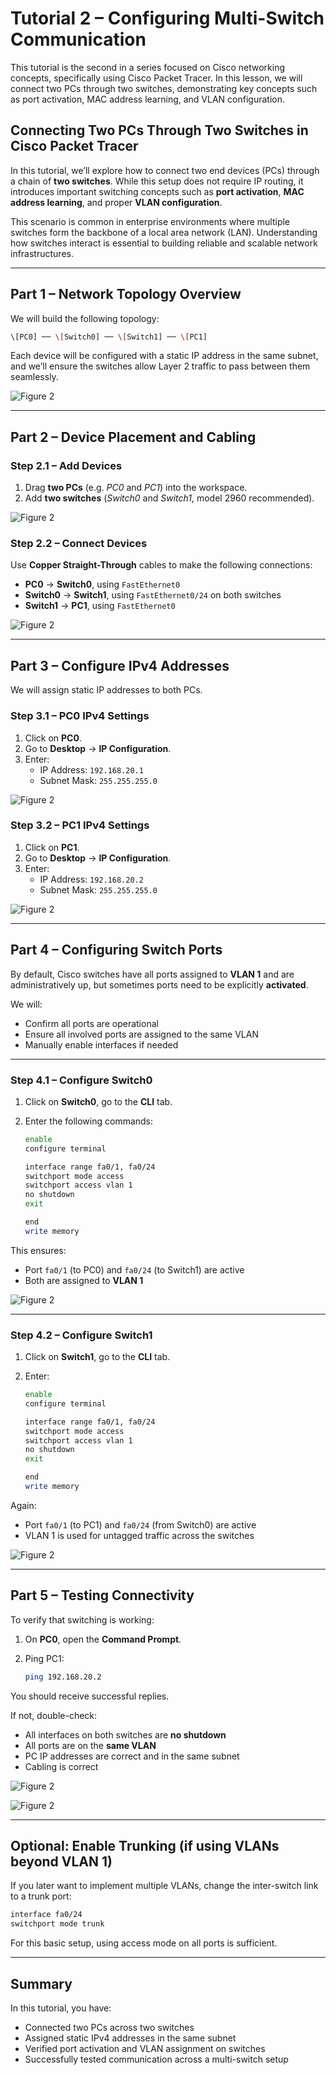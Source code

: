 # Tutorial 2 – Configuring Multi-Switch Communication  

This tutorial is the second in a series focused on Cisco networking concepts, specifically using Cisco Packet Tracer. In this lesson, we will connect two PCs through two switches, demonstrating key concepts such as port activation, MAC address learning, and VLAN configuration.

## Connecting Two PCs Through Two Switches in Cisco Packet Tracer

In this tutorial, we’ll explore how to connect two end devices (PCs) through a chain of **two switches**. While this setup does not require IP routing, it introduces important switching concepts such as **port activation**, **MAC address learning**, and proper **VLAN configuration**.

This scenario is common in enterprise environments where multiple switches form the backbone of a local area network (LAN). Understanding how switches interact is essential to building reliable and scalable network infrastructures.

---

## Part 1 – Network Topology Overview

We will build the following topology:

```bash
\[PC0] ── \[Switch0] ── \[Switch1] ── \[PC1]
```

Each device will be configured with a static IP address in the same subnet, and we’ll ensure the switches allow Layer 2 traffic to pass between them seamlessly.

![Figure 2](../../img/cisco-tutorials/tutorial-1/fig2.png)

---

## Part 2 – Device Placement and Cabling

### Step 2.1 – Add Devices

1. Drag **two PCs** (e.g. *PC0* and *PC1*) into the workspace.
2. Add **two switches** (*Switch0* and *Switch1*, model 2960 recommended).

![Figure 2](../../img/cisco-tutorials/tutorial-2/fig1.png)

### Step 2.2 – Connect Devices

Use **Copper Straight-Through** cables to make the following connections:

- **PC0** → **Switch0**, using `FastEthernet0`
- **Switch0** → **Switch1**, using `FastEthernet0/24` on both switches
- **Switch1** → **PC1**, using `FastEthernet0`

![Figure 2](../../img/cisco-tutorials/tutorial-1/fig2.png)

---

## Part 3 – Configure IPv4 Addresses

We will assign static IP addresses to both PCs.

### Step 3.1 – PC0 IPv4 Settings

1. Click on **PC0**.
2. Go to **Desktop** → **IP Configuration**.
3. Enter:
   - IP Address: `192.168.20.1`
   - Subnet Mask: `255.255.255.0`

![Figure 2](../../img/cisco-tutorials/tutorial-1/fig3.png)

### Step 3.2 – PC1 IPv4 Settings

1. Click on **PC1**.
2. Go to **Desktop** → **IP Configuration**.
3. Enter:
   - IP Address: `192.168.20.2`
   - Subnet Mask: `255.255.255.0`

![Figure 2](../../img/cisco-tutorials/tutorial-1/fig4.png)

---

## Part 4 – Configuring Switch Ports

By default, Cisco switches have all ports assigned to **VLAN 1** and are administratively up, but sometimes ports need to be explicitly **activated**.

We will:

- Confirm all ports are operational
- Ensure all involved ports are assigned to the same VLAN
- Manually enable interfaces if needed

---

### Step 4.1 – Configure Switch0

1. Click on **Switch0**, go to the **CLI** tab.
2. Enter the following commands:

   ```bash
   enable
   configure terminal

   interface range fa0/1, fa0/24
   switchport mode access
   switchport access vlan 1
   no shutdown
   exit

   end
   write memory
    ```

This ensures:

- Port `fa0/1` (to PC0) and `fa0/24` (to Switch1) are active
- Both are assigned to **VLAN 1**

![Figure 2](../../img/cisco-tutorials/tutorial-1/fig5.png)

---

### Step 4.2 – Configure Switch1

1. Click on **Switch1**, go to the **CLI** tab.
2. Enter:

   ```bash
   enable
   configure terminal

   interface range fa0/1, fa0/24
   switchport mode access
   switchport access vlan 1
   no shutdown
   exit

   end
   write memory
   ```

Again:

- Port `fa0/1` (to PC1) and `fa0/24` (from Switch0) are active
- VLAN 1 is used for untagged traffic across the switches

![Figure 2](../../img/cisco-tutorials/tutorial-1/fig6.png)

---

## Part 5 – Testing Connectivity

To verify that switching is working:

1. On **PC0**, open the **Command Prompt**.
2. Ping PC1:

   ```bash
   ping 192.168.20.2
   ```

You should receive successful replies.

If not, double-check:

- All interfaces on both switches are **no shutdown**
- All ports are on the **same VLAN**
- PC IP addresses are correct and in the same subnet
- Cabling is correct

![Figure 2](../../img/cisco-tutorials/tutorial-1/fig7.png)

![Figure 2](../../img/cisco-tutorials/tutorial-1/fig8.png)

---

## Optional: Enable Trunking (if using VLANs beyond VLAN 1)

If you later want to implement multiple VLANs, change the inter-switch link to a trunk port:

```bash
interface fa0/24
switchport mode trunk
```

For this basic setup, using access mode on all ports is sufficient.

---

## Summary

In this tutorial, you have:

- Connected two PCs across two switches
- Assigned static IPv4 addresses in the same subnet
- Verified port activation and VLAN assignment on switches
- Successfully tested communication across a multi-switch setup
